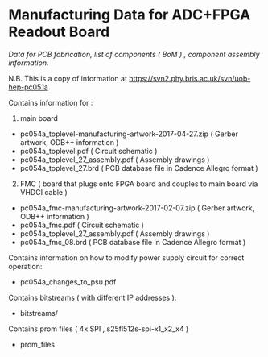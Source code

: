 Manufacturing Data for ADC+FPGA Readout Board
=============================================

_Data for PCB fabrication, list of components ( BoM ) , component assembly information._

N.B. This is a copy of information at https://svn2.phy.bris.ac.uk/svn/uob-hep-pc051a

Contains information for :

1) main board
* pc054a_toplevel-manufacturing-artwork-2017-04-27.zip ( Gerber artwork, ODB++ information )
* pc054a_toplevel.pdf ( Circuit schematic )
* pc054a_toplevel_27_assembly.pdf ( Assembly drawings )
* pc054a_toplevel_27.brd ( PCB database file in Cadence Allegro format )
2) FMC ( board that plugs onto FPGA board and couples to main board via VHDCI cable )
* pc054a_fmc-manufacturing-artwork-2017-02-07.zip ( Gerber artwork, ODB++ information )
* pc054a_fmc.pdf ( Circuit schematic )
* pc054a_toplevel_27_assembly.pdf  ( Assembly drawings )
* pc054a_fmc_08.brd ( PCB database file in Cadence Allegro format )

Contains information on how to modify power supply circuit for correct operation:

* pc054a_changes_to_psu.pdf

Contains bitstreams ( with different IP addresses ):

* bitstreams/

Contains prom files ( 4x SPI , s25fl512s-spi-x1_x2_x4 )

* prom_files
